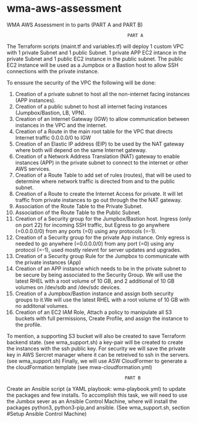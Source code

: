 # wma-aws-assessment
WMA AWS Assessment in to parts (PART A and PART B)

                                                  PART A
The Terraform scripts (maint.tf and variables.tf) will deploy 1 custom VPC with 1 private Subnet and 1 public Subnet.
   1 private APP EC2 intance in the private Subnet and 1 public EC2 instance in the public subnet.
   The public EC2 instance will be used as a Jumpbox or a Bastion host to allow SSH connections with the private instance.
   
To enssure the security of the VPC the following will be done:
   1) Creation of a private subnet to host all the non-internet facing instances (APP instances).
   2) Creation of a public subnet to host all internet facing instances (Jumpbox/Bastion, LB, VPN).
   3) Creation of an Internet Gateway (IGW) to allow communication between instances in the VPC and the internet.
   4) Creation of a Route in the main root table for the VPC that directs Internet traffic 0.0.0.0/0 to IGW
   5) Creation of an Elastic IP address (EIP) to be used by the NAT gateway where both will depend on the same Internet gateway.
   6) Creation of a Network Address Translation (NAT) gateway to enable instances (APP) in the private subnet to connect to the internet or other AWS services.
   7) Creation of a Route Table to add set of rules (routes), that will be used to determine where network traffic is directed from and to the public subnet.
   8) Creation of a Route to create the Internet Access for private. It will let traffic from private instances to go out through the the NAT gateway.
   9) Association of the Route Table to the Private Subnet.
   10) Association of the Route Table to the Public Subnet.
   11) Creation of a Security group for the Jumpbox/Bastion host. Ingress (only on port 22) for incoming SSH traffic, but Egress to go anywhere (=0.0.0.0/0) from any ports (=0) using any protocols (=-1).
   12) Creation of a Security group for the private App instance. Only egress is needed to go anywhere (=0.0.0.0/0) from any port (=0)  using any protocol (=-1), used mostly relevnt for server updates and upgrades.
   13) Creation of a Security group Rule for the Jumpbox to communicate with the private instances (App)
   14) Creation of an APP instance which needs to be in the private subnet to be secure by being associated to the Security Group.
       We will use the latest RHEL with a root volume of 10 GB, and 2 additional of 10 GB volumes on /dev/sdb and /dev/sdc devices.
   15) Creation of a Jumpbox/Bastion instance and assign both security groups to it.We will use the latest RHEL with a root volume of 10 GB with no additonal volumes.
   16) Creation of an EC2 IAM Role, Attach a policy to manipulate all S3 buckets with full permissions, Create Profile, and assign the instance to the profile.

   To mention,
    a supporting S3 bucket will also be created to save Terraform backend state. (see wma_support.sh)
    a key-pair will be created to create the instances with the ssh public key. For security we will save the private key in AWS Sercret manager where it can be retreived to ssh in the servers. (see wma_support.sh)
    Finally, we will use ASW CloudFormer to generate a the cloudFormation template (see mwa-cloudformation.yml)
            
                                                 PART B
   Create an Ansible script (a YAML playbook: wma-playbook.yml) to update the packages and few installs.
   To accomplish this task, we will need to use the Jumbox sever as an Ansible Control Machine, where will install the packages python3, python3-pip,and ansible. (See wma_support.sh, section #Setup Ansible Control Machine)
   
   
